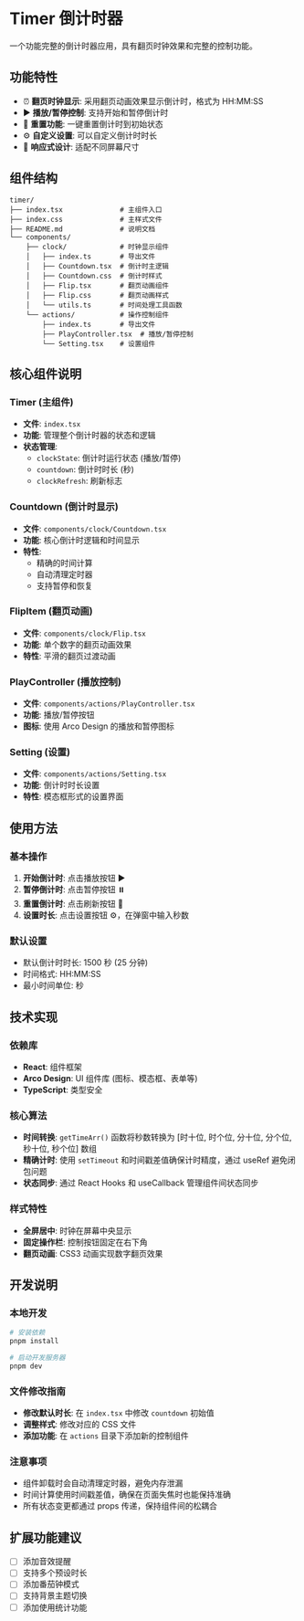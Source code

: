 # Timer 倒计时器

一个功能完整的倒计时器应用，具有翻页时钟效果和完整的控制功能。

## 功能特性

- ⏰ **翻页时钟显示**: 采用翻页动画效果显示倒计时，格式为 HH:MM:SS
- ▶️ **播放/暂停控制**: 支持开始和暂停倒计时
- 🔄 **重置功能**: 一键重置倒计时到初始状态
- ⚙️ **自定义设置**: 可以自定义倒计时时长
- 📱 **响应式设计**: 适配不同屏幕尺寸

## 组件结构

```
timer/
├── index.tsx              # 主组件入口
├── index.css              # 主样式文件
├── README.md              # 说明文档
└── components/
    ├── clock/             # 时钟显示组件
    │   ├── index.ts       # 导出文件
    │   ├── Countdown.tsx  # 倒计时主逻辑
    │   ├── Countdown.css  # 倒计时样式
    │   ├── Flip.tsx       # 翻页动画组件
    │   ├── Flip.css       # 翻页动画样式
    │   └── utils.ts       # 时间处理工具函数
    └── actions/           # 操作控制组件
        ├── index.ts       # 导出文件
        ├── PlayController.tsx  # 播放/暂停控制
        └── Setting.tsx    # 设置组件
```

## 核心组件说明

### Timer (主组件)
- **文件**: `index.tsx`
- **功能**: 管理整个倒计时器的状态和逻辑
- **状态管理**:
  - `clockState`: 倒计时运行状态 (播放/暂停)
  - `countdown`: 倒计时时长 (秒)
  - `clockRefresh`: 刷新标志

### Countdown (倒计时显示)
- **文件**: `components/clock/Countdown.tsx`
- **功能**: 核心倒计时逻辑和时间显示
- **特性**:
  - 精确的时间计算
  - 自动清理定时器
  - 支持暂停和恢复

### FlipItem (翻页动画)
- **文件**: `components/clock/Flip.tsx`
- **功能**: 单个数字的翻页动画效果
- **特性**: 平滑的翻页过渡动画

### PlayController (播放控制)
- **文件**: `components/actions/PlayController.tsx`
- **功能**: 播放/暂停按钮
- **图标**: 使用 Arco Design 的播放和暂停图标

### Setting (设置)
- **文件**: `components/actions/Setting.tsx`
- **功能**: 倒计时时长设置
- **特性**: 模态框形式的设置界面

## 使用方法

### 基本操作

1. **开始倒计时**: 点击播放按钮 ▶️
2. **暂停倒计时**: 点击暂停按钮 ⏸️
3. **重置倒计时**: 点击刷新按钮 🔄
4. **设置时长**: 点击设置按钮 ⚙️，在弹窗中输入秒数

### 默认设置

- 默认倒计时时长: 1500 秒 (25 分钟)
- 时间格式: HH:MM:SS
- 最小时间单位: 秒

## 技术实现

### 依赖库
- **React**: 组件框架
- **Arco Design**: UI 组件库 (图标、模态框、表单等)
- **TypeScript**: 类型安全

### 核心算法
- **时间转换**: `getTimeArr()` 函数将秒数转换为 [时十位, 时个位, 分十位, 分个位, 秒十位, 秒个位] 数组
- **精确计时**: 使用 `setTimeout` 和时间戳差值确保计时精度，通过 useRef 避免闭包问题
- **状态同步**: 通过 React Hooks 和 useCallback 管理组件间状态同步

### 样式特性
- **全屏居中**: 时钟在屏幕中央显示
- **固定操作栏**: 控制按钮固定在右下角
- **翻页动画**: CSS3 动画实现数字翻页效果

## 开发说明

### 本地开发
```bash
# 安装依赖
pnpm install

# 启动开发服务器
pnpm dev
```

### 文件修改指南
- **修改默认时长**: 在 `index.tsx` 中修改 `countdown` 初始值
- **调整样式**: 修改对应的 CSS 文件
- **添加功能**: 在 `actions` 目录下添加新的控制组件

### 注意事项
- 组件卸载时会自动清理定时器，避免内存泄漏
- 时间计算使用时间戳差值，确保在页面失焦时也能保持准确
- 所有状态变更都通过 props 传递，保持组件间的松耦合

## 扩展功能建议

- [ ] 添加音效提醒
- [ ] 支持多个预设时长
- [ ] 添加番茄钟模式
- [ ] 支持背景主题切换
- [ ] 添加使用统计功能 